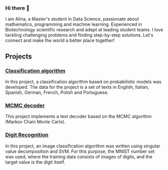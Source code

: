 ### Hi there 👋 
I am Alina, a Master's student in Data Science, passionate about mathematics, programming and machine learning. Experienced in Biotechnology scientific research and adept at leading student teams. I love tackling challenging problems and finding step-by-step solutions. Let's connect and make the world a better place together!

## Projects

### <a href="https://github.com/noskovalina/Classification_algorithm/blob/main/Classification%20algorithm.ipynb">Classification algorithm</a>
In this project, a classification algorithm based on probabilistic models was developed. The data for the project is a set of texts in English, Italian, Spanish, German, French, Polish and Portuguese.


### <a href="https://github.com/noskovalina/MCMC_decoder/blob/main/MCMC%20decoder.ipynb">MCMC decoder</a>
This project implements a text decoder based on the MCMC algorithm (Markov Chain Monte Carlo).


### <a href="https://github.com/noskovalina/MNIST_Digit_Recognition/blob/main/MNIST%20Digit%20Recognition.ipynb">Digit Recognition</a>
In this project, an image classification algorithm was written using singular value decomposition and SVM. For this purpose, the MNIST number set was used, where the training data consists of images of digits, and the target value is the digit itself.

